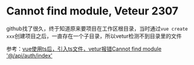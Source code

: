 # Cannot find module, Veteur 2307





github找了很久，终于知道原来要项目在工作区根目录，当时通过`vue create xxx`创建项目之后，一直存在一个子目录，所以vetur检测不到目录里的文件





参考：[vue使用ts后，引入ts文件，vetur报错Cannot find module '@/api/auth/index'](https://segmentfault.com/q/1010000022146361)